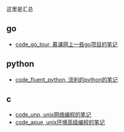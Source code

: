 这里是汇总

## go

- [code_go_tour, 慕课网上一些go项目的笔记](https://github.com/LeoSirius/code_go_tour)

## python

- [code_fluent_python, 流利的python的笔记](https://github.com/LeoSirius/code_fluent_python)

## c

- [code_unp, unix网络编程的笔记](https://github.com/LeoSirius/code_unp)
- [code_apue, unix环境高级编程的笔记](https://github.com/LeoSirius/code_apue)
